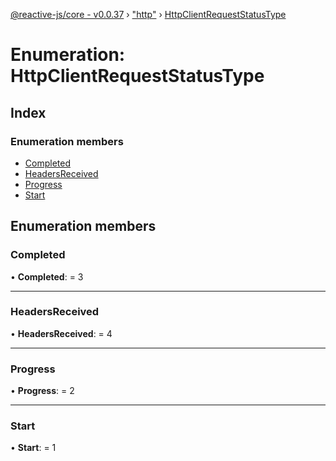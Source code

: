 [@reactive-js/core - v0.0.37](../README.md) › ["http"](../modules/_http_.md) › [HttpClientRequestStatusType](_http_.httpclientrequeststatustype.md)

# Enumeration: HttpClientRequestStatusType

## Index

### Enumeration members

* [Completed](_http_.httpclientrequeststatustype.md#completed)
* [HeadersReceived](_http_.httpclientrequeststatustype.md#headersreceived)
* [Progress](_http_.httpclientrequeststatustype.md#progress)
* [Start](_http_.httpclientrequeststatustype.md#start)

## Enumeration members

###  Completed

• **Completed**: = 3

___

###  HeadersReceived

• **HeadersReceived**: = 4

___

###  Progress

• **Progress**: = 2

___

###  Start

• **Start**: = 1
